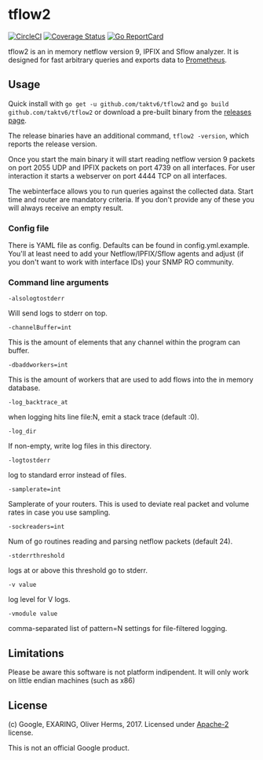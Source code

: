 # tflow2


[![CircleCI](https://circleci.com/gh/bio-routing/tflow2/tree/master.svg?style=shield)](https://circleci.com/gh/bio-routing/tflow2/tree/master)
[![Coverage Status](https://coveralls.io/repos/taktv6/tflow2/badge.svg?branch=master&service=github)](https://coveralls.io/github/taktv6/tflow2?branch=master)
[![Go ReportCard](http://goreportcard.com/badge/taktv6/tflow2)](http://goreportcard.com/report/taktv6/tflow2)

tflow2 is an in memory netflow version 9, IPFIX and Sflow analyzer.
It is designed for fast arbitrary queries and exports data to [Prometheus](https://prometheus.io/).

## Usage

Quick install with `go get -u github.com/taktv6/tflow2`
and `go build github.com/taktv6/tflow2`
or download a pre-built binary from the
[releases page](https://github.com/taktv6/tflow2/releases).

The release binaries have an additional command, `tflow2 -version`,
which reports the release version.

Once you start the main binary it will start reading netflow version 9 packets
on port 2055 UDP and IPFIX packets on port 4739 on all interfaces.
For user interaction it starts a webserver on port 4444 TCP on all interfaces. 

The webinterface allows you to run queries against the collected data.
Start time and router are mandatory criteria. If you don't provide any of
these you will always receive an empty result.

### Config file

There is YAML file as config. Defaults can be found in config.yml.example.
You'll at least need to add your Netflow/IPFIX/Sflow agents and adjust (if you don't 
want to work with interface IDs) your SNMP RO community.

### Command line arguments

`-alsologtostderr`

  Will send logs to stderr on top.

`-channelBuffer=int`

  This is the amount of elements that any channel within the program can buffer.

`-dbaddworkers=int`

  This is the amount of workers that are used to add flows into the in memory
  database.

`-log_backtrace_at`

  when logging hits line file:N, emit a stack trace (default :0).

`-log_dir`

  If non-empty, write log files in this directory.

`-logtostderr`

  log to standard error instead of files.

`-samplerate=int`

  Samplerate of your routers. This is used to deviate real packet and volume rates
  in case you use sampling.

`-sockreaders=int`

  Num of go routines reading and parsing netflow packets (default 24).

`-stderrthreshold`

  logs at or above this threshold go to stderr.

`-v value`

  log level for V logs.

`-vmodule value`

  comma-separated list of pattern=N settings for file-filtered logging.

## Limitations

Please be aware this software is not platform indipendent. It will only work
on little endian machines (such as x86)

## License

(c) Google, EXARING, Oliver Herms, 2017. Licensed under [Apache-2](LICENSE) license.

This is not an official Google product.
